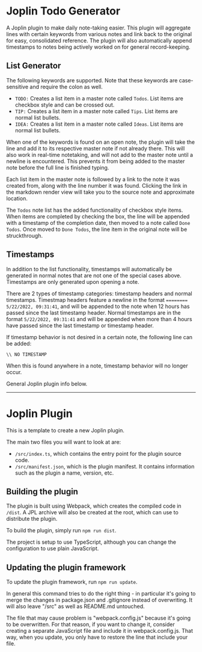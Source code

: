 # Joplin Todo Generator


A Joplin plugin to make daily note-taking easier. This plugin will aggregate lines with certain keywords from various notes and link back to the original for easy, consolidated reference. The plugin will also automatically append timestamps to notes being actively worked on for general record-keeping.

## List Generator

The following keywords are supported. Note that these keywords are case-sensitive and require the colon as well.

- `TODO:` Creates a list item in a master note called `Todos`. List items are checkbox style and can be crossed out.
- `TIP:` Creates a list item in a master note called `Tips`. List items are normal list bullets. 
- `IDEA:` Creates a list item in a master note called `Ideas`. List items are normal list bullets. 

When one of the keywords is found on an open note, the plugin will take the line and add it to its respective master note if not already there. This will also work in real-time notetaking, and will not add to the master note until a newline is encountered. This prevents it from being added to the master note before the full line is finished typing. 

Each list item in the master note is followed by a link to the note it was created from, along with the line number it was found. Clicking the link in the markdown render view will take you to the source note and approximate location.

The `Todos` note list has the added functionality of checkbox style items. When items are completed by checking the box, the line will be appended with a timestamp of the completion date, then moved to a note called `Done Todos`. Once moved to `Done Todos`, the line item in the original note will be struckthrough. 

## Timestamps 

In addition to the list functionality, timestamps will automatically be generated in normal notes that are not one of the special cases above. Timestamps are only generated upon opening a note. 

There are 2 types of timestamp categories: timestamp headers and normal timestamps. Timestmap headers feature a newline in the format `======== 5/22/2022, 09:31:41`, and will be appended to the note when 12 hours has passed since the last timestamp header. Normal timestamps are in the format `5/22/2022, 09:31:41` and will be appended when more than 4 hours have passed since the last timestamp or timestamp header.

If timestamp behavior is not desired in a certain note, the following line can be added:

`\\ NO TIMESTAMP`

When this is found anywhere in a note, timestamp behavior will no longer occur.


General Joplin plugin info below.

---

# Joplin Plugin

This is a template to create a new Joplin plugin.

The main two files you will want to look at are:

- `/src/index.ts`, which contains the entry point for the plugin source code.
- `/src/manifest.json`, which is the plugin manifest. It contains information such as the plugin a name, version, etc.

## Building the plugin

The plugin is built using Webpack, which creates the compiled code in `/dist`. A JPL archive will also be created at the root, which can use to distribute the plugin.

To build the plugin, simply run `npm run dist`.

The project is setup to use TypeScript, although you can change the configuration to use plain JavaScript.

## Updating the plugin framework

To update the plugin framework, run `npm run update`.

In general this command tries to do the right thing - in particular it's going to merge the changes in package.json and .gitignore instead of overwriting. It will also leave "/src" as well as README.md untouched.

The file that may cause problem is "webpack.config.js" because it's going to be overwritten. For that reason, if you want to change it, consider creating a separate JavaScript file and include it in webpack.config.js. That way, when you update, you only have to restore the line that include your file.
